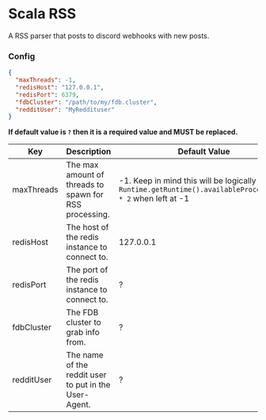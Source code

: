 # Scala RSS

A RSS parser that posts to discord webhooks with new posts.

### Config

```json
{
  "maxThreads": -1,
  "redisHost": "127.0.0.1",
  "redisPort": 6379,
  "fdbCluster": "/path/to/my/fdb.cluster",
  "redditUser": "MyReddituser"
}
```
**If default value is `?` then it is a required value and MUST be replaced.**

|  Key |  Description  | Default Value |
| ------------ | ------------ | ------------ |
| maxThreads  | The max amount of threads to spawn for RSS processing.   | -1. Keep in mind this will be logically equal to `Runtime.getRuntime().availableProcessors() * 2` when left at -1 |
| redisHost   | The host of the redis instance to connect to.  | 127.0.0.1 |
| redisPort   | The port of the redis instance to connect to.  | ? |
| fdbCluster   | The FDB cluster to grab info from. | ? |
| redditUser   | The name of the reddit user to put in the User-Agent. | ? |

